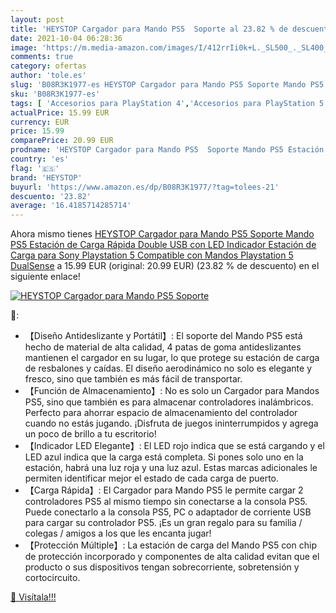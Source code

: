 ```yaml
---
layout: post
title: 'HEYSTOP Cargador para Mando PS5  Soporte al 23.82 % de descuento'
date: 2021-10-04 06:28:36
image: 'https://m.media-amazon.com/images/I/412rrIi0k+L._SL500_._SL400_.jpg'
comments: true
category: ofertas
author: 'tole.es'
slug: 'B08R3K1977-es HEYSTOP Cargador para Mando PS5 Soporte Mando PS5 Estación...'
sku: 'B08R3K1977-es'
tags: [ 'Accesorios para PlayStation 4','Accesorios para PlayStation 5','Electrónica','Fundas para PlayStation 4','Fundas para PlayStation 5','Fundas y almacenamiento para PlayStation 4','Fundas y almacenamiento para PlayStation 5','Hardware y juegos para PlayStation 4','Hardware y juegos para PlayStation 5','Videojuegos','heystop','playstation','ps5', ]
actualPrice: 15.99 EUR
currency: EUR
price: 15.99
comparePrice: 20.99 EUR
prodname: 'HEYSTOP Cargador para Mando PS5  Soporte Mando PS5 Estación de Carga Rápida Double USB con LED Indicador  Estación de Carga para Sony Playstation 5 Compatible con Mandos Playstation 5 DualSense'
country: 'es'
flag: '🇪🇸'
brand: 'HEYSTOP'
buyurl: 'https://www.amazon.es/dp/B08R3K1977/?tag=tolees-21'
descuento: '23.82'
average: '16.4185714285714'
---
```


Ahora mismo tienes [HEYSTOP Cargador para Mando PS5  Soporte Mando PS5 Estación de Carga Rápida Double USB con LED Indicador  Estación de Carga para Sony Playstation 5 Compatible con Mandos Playstation 5 DualSense](https://www.amazon.es/dp/B08R3K1977/?tag=tolees-21) a 15.99 EUR (original: 20.99 EUR) (23.82 %  de descuento) en el siguiente enlace!

[![HEYSTOP Cargador para Mando PS5  Soporte](https://m.media-amazon.com/images/I/412rrIi0k+L._SL500_._SL400_.jpg)](https://www.amazon.es/dp/B08R3K1977/?tag=tolees-21)

🔎:

- 【Diseño Antideslizante y Portátil】: El soporte del Mando PS5 está hecho de material de alta calidad, 4 patas de goma antideslizantes mantienen el cargador en su lugar, lo que protege su estación de carga de resbalones y caídas. El diseño aerodinámico no solo es elegante y fresco, sino que también es más fácil de transportar.
- 【Función de Almacenamiento】: No es solo un Cargador para Mandos PS5, sino que también es para almacenar controladores inalámbricos. Perfecto para ahorrar espacio de almacenamiento del controlador cuando no estás jugando. ¡Disfruta de juegos ininterrumpidos y agrega un poco de brillo a tu escritorio!
- 【Indicador LED Elegante】: El LED rojo indica que se está cargando y el LED azul indica que la carga está completa. Si pones solo uno en la estación, habrá una luz roja y una luz azul. Estas marcas adicionales le permiten identificar mejor el estado de cada carga de puerto.
- 【Carga Rápida】: El Cargador para Mando PS5 le permite cargar 2 controladores PS5 al mismo tiempo sin conectarse a la consola PS5. Puede conectarlo a la consola PS5, PC o adaptador de corriente USB para cargar su controlador PS5. ¡Es un gran regalo para su familia / colegas / amigos a los que les encanta jugar!
- 【Protección Múltiple】: La estación de carga del Mando PS5 con chip de protección incorporado y componentes de alta calidad evitan que el producto o sus dispositivos tengan sobrecorriente, sobretensión y cortocircuito.

[🛒 Visítala!!!](https://www.amazon.es/dp/B08R3K1977/?tag=tolees-21)
